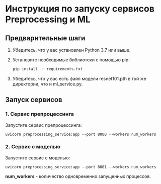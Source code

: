 # Инструкция по запуску сервисов Preprocessing и ML

## Предварительные шаги

1. Убедитесь, что у вас установлен Python 3.7 или выше.
2. Установите необходимые библиотеки с помощью pip:
    
    ```bash
    pip install -r requirements.txt
    ```
    
3. Убедитесь, что у вас есть файл модели resnet101.pth в той же директории, что и ml_service.py.

## Запуск сервисов

### 1. Сервис препроцессинга

Запустите сервис препроцессинга:

    uvicorn preprocessing_service:app --port 8000 --workers num_workers

### 2. Сервис с моделью

Запустите сервис c моделью:

    uvicorn preprocessing_service:app --port 8001 --workers num_workers
    
**num_workers** - количество одновременно запущенных процессов.
